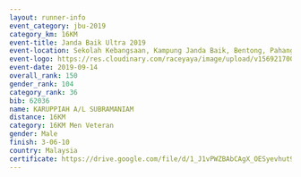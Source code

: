 ```yaml
---
layout: runner-info 
event_category: jbu-2019 
category_km: 16KM 
event-title: Janda Baik Ultra 2019 
event-location: Sekolah Kebangsaan, Kampung Janda Baik, Bentong, Pahang, Malaysia 
event-logo: https://res.cloudinary.com/raceyaya/image/upload/v1569217009/logo/janda-baik_vch1pc.jpg 
event-date: 2019-09-14
overall_rank: 150
gender_rank: 104
category_rank: 36
bib: 62036
name: KARUPPIAH A/L SUBRAMANIAM
distance: 16KM
category: 16KM Men Veteran
gender: Male
finish: 3-06-10
country: Malaysia
certificate: https://drive.google.com/file/d/1_J1vPWZBAbCAgX_OESyevhut9gKiH5Cx/view?usp=sharing
---
```

